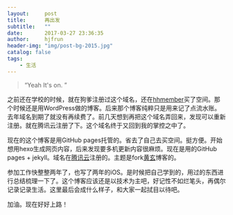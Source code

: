 ```yaml
---
layout:     post
title:      再出发
subtitle:   ""
date:       2017-03-27 23:36:35
author:     hjfrun
header-img: "img/post-bg-2015.jpg"
catalog: false
tags:
    - 生活
---
```


> “Yeah It's on. ”



之前还在学校的时候，就在狗爹注册过这个域名，还在[hhmember](http://hhmembers.net/)买了空间。那个时候还是用WordPress做的博客。后来那个博客纯粹只是用来记了点流水账。去年域名到期了就没有再续费了。前几天想到再把这个域名弄回来，发现可以重新注册。就在腾讯云注册了下。这个域名终于又回到我的掌控之中了。

现在的这个博客是用GitHub pages托管的。省去了自己去买空间。挺方便。开始想用hexo生成网页内容，后来发现要多机更新内容很麻烦。现在是用的GitHub pages + jekyll。域名在[腾讯云](www.qclound.com)注册的。主题是fork[黄玄](http://huangxuan.me)博客的。

参加工作快整整两年了，也写了两年的iOS。是时候把自己学到的，用过的东西进行总结梳理一下了。这个博客应该还是以技术为主吧，好记性不如烂笔头，再偶尔记录记录生活。这里最后会成什么样子，和大家一起拭目以待吧。

加油。现在好好上路！


